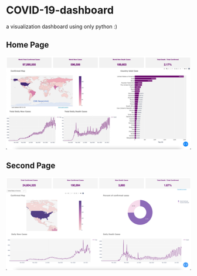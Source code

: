 # COVID-19-dashboard
a visualization dashboard using only python :)
<h2>Home Page</h2>

![image](https://github.com/Vincent0426/COVID-19-dashboard/blob/master/image/home_page_Image.jpeg)

<h2>Second Page</h2>

![image](https://github.com/Vincent0426/COVID-19-dashboard/blob/master/image/second_page_image.png)
